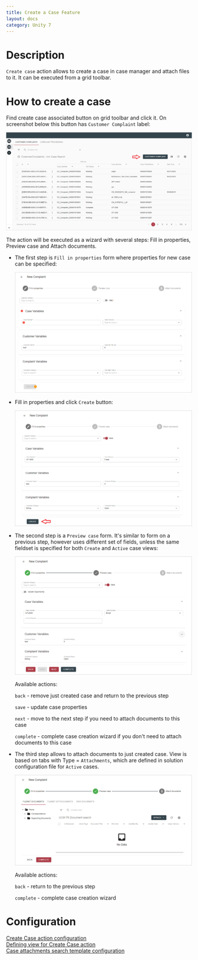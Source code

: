```yaml
---
title: Create a Case Feature
layout: docs
category: Unity 7
---
```

# Description

`Create case` action allows to create a case in case manager and attach files to it. It can be executed from a grid 
toolbar.

# How to create a case

Find create case associated button on grid toolbar and click it. On screenshot below this button has `Customer Complaint` label:

![Create case button](./create-case/images/create-case-button.png)
       
The action will be executed as a wizard with several steps: Fill in properties, Preview case and Attach documents.

- The first step is `Fill in properties` form where properties for new case can be specified:

    ![Fill in properties](./create-case/images/fill-in-properties.png)

- Fill in properties and click `Create` button:

    ![Create a case](./create-case/images/step1-create-case-button.png)
    
- The second step is a `Preview case` form. It's similar to form on a previous step, however uses different set of fields, 
unless the same fieldset is specified for both `Create` and `Active` case views:

    ![Preview case](./create-case/images/step2-preview.png)
    
    Available actions: 
    
    `back` - remove just created case and return to the previous step
    
    `save` - update case properties
          
    `next` - move to the next step if you need to attach documents to this case
         
    `complete` - complete case creation wizard if you don't need to attach documents to this case

- The third step allows to attach documents to just created case. View is based on tabs with Type = `Attachments`, which
are defined in solution configuration file for `Active` cases.

    ![Attach documents](./create-case/images/step3-attach-documents.png)
    
    Available actions:
    
    `back` - return to the previous step
    
    `complete` - complete case creation wizard
    
# Configuration

[Create Case action configuration](../../configuration/actions/create-case)  
[Defining view for Create Case action](../../configuration/tags-list/views-tag)  
[Case attachments search template configuration](../../configuration/search-templates/case-attachments)  
